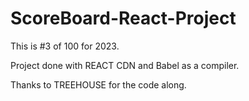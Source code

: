 # ScoreBoard-React-Project

This is #3 of 100 for 2023.


Project done with REACT CDN and Babel as a compiler.

Thanks to TREEHOUSE for the code along.
